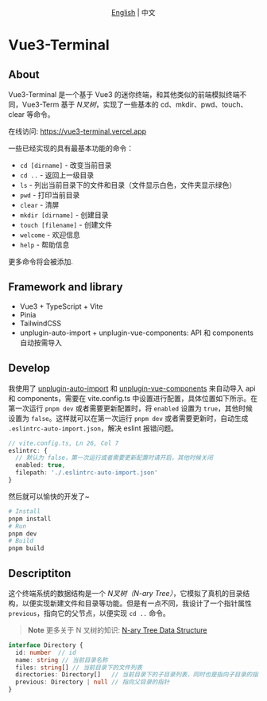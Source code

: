 <p align='center'>
<a href='./README.md'>English</a> | 中文
</p>

# Vue3-Terminal

## About

Vue3-Terminal 是一个基于 Vue3 的迷你终端，和其他类似的前端模拟终端不同，Vue3-Term 基于 *N叉树*，实现了一些基本的 cd、mkdir、pwd、touch、clear 等命令。

在线访问: https://vue3-terminal.vercel.app

一些已经实现的具有最基本功能的命令：
- `cd [dirname]` - 改变当前目录
- `cd ..` - 返回上一级目录
- `ls` - 列出当前目录下的文件和目录（文件显示白色，文件夹显示绿色）
- `pwd` - 打印当前目录
- `clear` - 清屏
- `mkdir [dirname]` - 创建目录
- `touch [filename]` - 创建文件
- `welcome` - 欢迎信息
- `help` - 帮助信息

更多命令将会被添加.

## Framework and library

- Vue3 + TypeScript + Vite
- Pinia
- TailwindCSS
- unplugin-auto-import + unplugin-vue-components: API 和 components 自动按需导入

## Develop

我使用了 [unplugin-auto-import](https://github.com/antfu/unplugin-auto-import) 和 [unplugin-vue-components](https://github.com/antfu/unplugin-vue-components) 来自动导入 api 和 components，需要在 vite.config.ts 中设置进行配置，具体位置如下所示。在第一次运行 `pnpm dev` 或者需要更新配置时，将 `enabled` 设置为 `true`，其他时候设置为 `false`。这样就可以在第一次运行 `pnpm dev` 或者需要更新时，自动生成 `.eslintrc-auto-import.json`，解决 eslint 报错问题。

```ts
// vite.config.ts, Ln 26, Col 7
eslintrc: {
  // 默认为 false，第一次运行或者需要更新配置时请开启，其他时候关闭
  enabled: true, 
  filepath: './.eslintrc-auto-import.json'
}
```

然后就可以愉快的开发了~
```bash
# Install
pnpm install
# Run
pnpm dev
# Build
pnpm build
```

## Descriptiton

这个终端系统的数据结构是一个 *N叉树（N-ary Tree）*，它模拟了真机的目录结构，以便实现新建文件和目录等功能。但是有一点不同，我设计了一个指针属性 `previous`，指向它的父节点，以便实现 `cd ..` 命令。

>  **Note**
> 更多关于 N 叉树的知识: [N-ary Tree Data Structure](https://www.studytonight.com/advanced-data-structures/nary-tree)

```ts
interface Directory {
  id: number  // id
  name: string // 当前目录名称
  files: string[] // 当前目录下的文件列表
  directories: Directory[]   // 当前目录下的子目录列表，同时也是指向子目录的指针
  previous: Directory | null // 指向父目录的指针
}
```